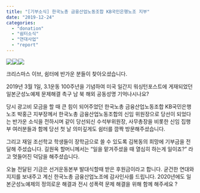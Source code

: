 ```yaml
---
title: "[기부소식] 한국노총 금융산업노동조합 KB국민은행노조 지부"
date: "2019-12-24"
categories: 
  - "donation"
  - "쉼터소식"
  - "연대사업"
  - "report"
---
```


![](https://womenandwar.net/kr/wp-content/uploads/2019/12/photo_2019-12-24_15-48-33.jpg)![](https://womenandwar.net/kr/wp-content/uploads/2019/12/photo_2019-12-24_16-38-42.jpg)![](https://womenandwar.net/kr/wp-content/uploads/2019/12/photo_2019-12-24_16-38-59.jpg)

크리스마스 이브, 쉼터에 반가운 분들이 찾아오셨습니다.

2019년 3월 1일, 3.1운동 100주년을 기념하여 미국 일간지 워싱턴포스트에 게재되었던 일본군성노예제 문제해결 촉구 남 북 해외 공동성명 기억나시나요?

당시 광고비 모금을 할 때 큰 힘이 되어주었던 한국노총 금융산업노동조합 KB국민은행노조 박홍근 지부장께서 한국노총 금융산업노동조합의 신임 위원장으로 당선이 되었다는 반가운 소식을 전하시며 같이 당선되신 수석부위원장, 사무총장을 비롯한 신임 집행부 여러분들과 함께 당선 첫 날 의미깊게도 쉼터를 깜짝 방문해주셨습니다.

그리고 재일 조선학교 학생들이 장학금으로 쓸 수 있도록 김복동의 희망에 기부금을 전달해 주셨습니다. 길원옥 할머니께서는 “일을 맡겨주셨을 때 열심히 하는게 일이죠?” 라고 멋들어진 덕담을 해주셨습니다.

오늘 전달된 기금은 선거운동본부 발대식할때 받은 후원금이라고 합니다. 굳건한 연대와 지지를 보내주고 계신 한국노총 금융산업노조에 감사인사를 드립니다. 2020년에도 일본군성노예제의 정의로운 해결과 전시 성폭력 문제 해결을 위해 함께 해주세요 ?
